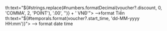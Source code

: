 th:text="${#strings.replace(#numbers.formatDecimal(voucher?.discount, 0, 'COMMA', 2, 'POINT'), '.00', '')} + ' VNĐ'">
-->format Tiền 
th:text="${#temporals.format(voucher?.start_time, 'dd-MM-yyyy HH:mm')}">
--> format date time

